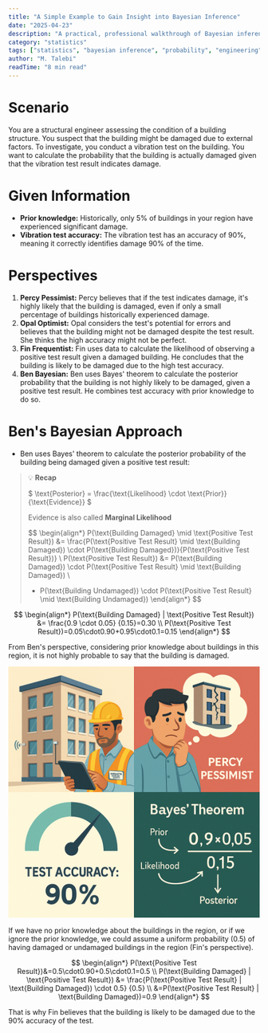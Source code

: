 ```yaml
---
title: "A Simple Example to Gain Insight into Bayesian Inference"
date: "2025-04-23"
description: "A practical, professional walkthrough of Bayesian inference in structural engineering, with a real-world scenario and step-by-step calculation."
category: "statistics"
tags: ["statistics", "bayesian inference", "probability", "engineering", "case study"]
author: "M. Talebi"
readTime: "8 min read"
---
```


# Scenario

You are a structural engineer assessing the condition of a building structure. You suspect that the building might be damaged due to external factors. To investigate, you conduct a vibration test on the building. You want to calculate the probability that the building is actually damaged given that the vibration test result indicates damage.

# Given Information

- **Prior knowledge:** Historically, only 5% of buildings in your region have experienced significant damage.
- **Vibration test accuracy:** The vibration test has an accuracy of 90%, meaning it correctly identifies damage 90% of the time.

# Perspectives

1. **Percy Pessimist:** Percy believes that if the test indicates damage, it's highly likely that the building is damaged, even if only a small percentage of buildings historically experienced damage.
2. **Opal Optimist:** Opal considers the test's potential for errors and believes that the building might not be damaged despite the test result. She thinks the high accuracy might not be perfect.
3. **Fin Frequentist:** Fin uses data to calculate the likelihood of observing a positive test result given a damaged building. He concludes that the building is likely to be damaged due to the high test accuracy.
4. **Ben Bayesian:** Ben uses Bayes' theorem to calculate the posterior probability that the building is not highly likely to be damaged, given a positive test result. He combines test accuracy with prior knowledge to do so.

# Ben's Bayesian Approach

- Ben uses Bayes' theorem to calculate the posterior probability of the building being damaged given a positive test result:

> 💡 **Recap**
> 
> $ \text{Posterior} = \frac{\text{Likelihood} \cdot \text{Prior}}{\text{Evidence}} $
> 
> Evidence is also called **Marginal Likelihood**
> 
> $$
> \begin{align*}
> P(\text{Building Damaged} \mid \text{Positive Test Result}) &= \frac{P(\text{Positive Test Result} \mid \text{Building Damaged}) \cdot P(\text{Building Damaged})}{P(\text{Positive Test Result})} \\
> P(\text{Positive Test Result}) &= P(\text{Building Damaged}) \cdot P(\text{Positive Test Result} \mid \text{Building Damaged}) \\
> + P(\text{Building Undamaged}) \cdot P(\text{Positive Test Result} \mid \text{Building Undamaged})
> \end{align*}
> $$


$$
\begin{align*} 
P(\text{Building Damaged} | \text{Positive Test Result}) &= \frac{0.9 \cdot 0.05} {0.15}=0.30  \\
P(\text{Positive Test Result})=0.05\cdot0.90+0.95\cdot0.1=0.15
\end{align*}
$$

From Ben's perspective, considering prior knowledge about buildings in this region, it is not highly probable to say that the building is damaged.

![Bayesian Posterior Illustration](https://raw.githubusercontent.com/MTalebi/WebSite-Bloges/main/images/post-2/image-3.png)

If we have no prior knowledge about the buildings in the region, or if we ignore the prior knowledge, we could assume a uniform probability (0.5) of having damaged or undamaged buildings in the region (Fin's perspective).

$$
\begin{align*} 
P(\text{Positive Test Result})&=0.5\cdot0.90+0.5\cdot0.1=0.5 \\
P(\text{Building Damaged} | \text{Positive Test Result}) &= \frac{P(\text{Positive Test Result} | \text{Building Damaged}) \cdot 0.5} {0.5} \\
&=P(\text{Positive Test Result} | \text{Building Damaged})=0.9
\end{align*}
$$

That is why Fin believes that the building is likely to be damaged due to the 90% accuracy of the test. 
